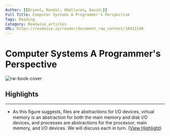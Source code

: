 ```yaml
---
Author: [[Bryant, Randal; OHallaron, David;]]
Full Title: Computer Systems A Programmer's Perspective
Tags: Reading
Category: Readwise_articles
URL: https://readwise.io/reader/document_raw_content/18412140
---
```

# Computer Systems A Programmer's Perspective

![rw-book-cover](https://readwise.io/reader/document_raw_content/18412140)

## Highlights
---
- As this ﬁgure suggests, ﬁles are abstractions for I/O devices, virtual memory is an abstraction for both the main memory and disk I/O devices, and processes are abstractions for the processor, main memory, and I/O devices. We will discuss each in turn. ([View Highlight](https://read.readwise.io/read/01h9qagvw1qr4krj7xneaa0cbs))

